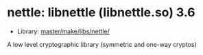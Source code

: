 # nettle: libnettle (libnettle.so) 3.6
 - Library: [master/make/libs/nettle/](https://github.com/Freetz-NG/freetz-ng/tree/master/make/libs/nettle/)

A low level cryptographic library (symmetric and one-way cryptos)
